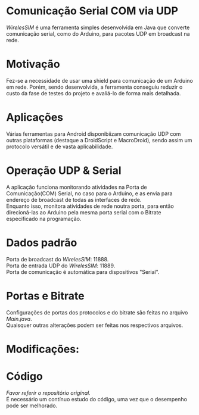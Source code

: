 # Comunicação Serial COM via UDP
*WirelesSIM* é uma ferramenta simples desenvolvida em Java que converte comunicação serial, como do Arduino, para pacotes UDP em broadcast na rede.<br/>

# Motivação
Fez-se a necessidade de usar uma shield para comunicação de um Arduino em rede. Porém, sendo desenvolvida, a ferramenta conseguiu reduzir o custo da fase de testes do projeto e avaliá-lo de forma mais detalhada.<br/>

# Aplicações
Várias ferramentas para Android disponibiizam comunicação UDP com outras plataformas (destaque a DroidScript e MacroDroid), sendo assim um protocolo versátil e de vasta aplicabilidade.<br/>

# Operação UDP & Serial
A aplicação funciona monitorando atividades na Porta de Comunicação(COM) Serial, no caso para o Arduino, e as envia para endereço de broadcast de todas as interfaces de rede.<br/>
Enquanto isso, monitora atividades de rede noutra porta, para então direcioná-las ao Arduino pela mesma porta serial com o Bitrate especificado na programação.

# Dados padrão
Porta de broadcast do *WirelesSIM*: 11888.<br/>
Porta de entrada UDP do *WirelesSIM*: 11889.<br/>
Porta de comunicação é automática para dispositivos "Serial".<br/>

# Portas e Bitrate
Configurações de portas dos protocolos e do bitrate são feitas no arquivo *Main.java*.<br/>
Quaisquer outras alterações podem ser feitas nos respectivos arquivos.<br/>

# Modificações:
# Código
*Favor referir o repositório original.*<br/>
É necessário um contínuo estudo do código, uma vez que o desempenho pode ser melhorado.<br/>


